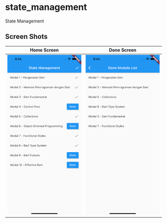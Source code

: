 # state_management

State Management

## Screen Shots
Home Screen | Done Screen
:----------:|:-------------:
<img src="/assets/images/home.png" width=300/> | <img src="/assets/images/done.png" width=300/>

